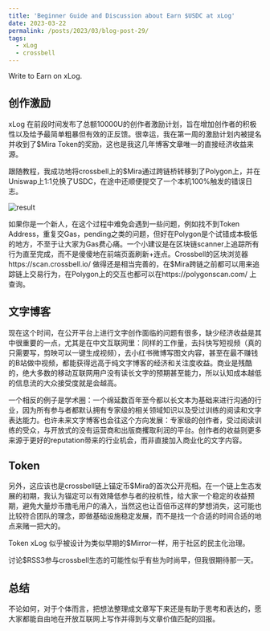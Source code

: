 ```yaml
---
title: 'Beginner Guide and Discussion about Earn $USDC at xLog'
date: 2023-03-22
permalink: /posts/2023/03/blog-post-29/
tags:
  - xLog
  - crossbell
---
```


Write to Earn on xLog.


## 创作激励
xLog 在前段时间发布了总额10000U的创作者激励计划，旨在增加创作者的积极性以及给予最简单粗暴但有效的正反馈。很幸运，我在第一周的激励计划内被提名并收到了$Mira Token的奖励，这也是我这几年博客文章唯一的直接经济收益来源。

跟随教程，我成功地将crossbell上的$Mira通过跨链桥转移到了Polygon上，并在Uniswap上1:1兑换了USDC，在途中还顺便提交了一个本机100%触发的错误日志。


![result](ipfs://bafkreieykf7jyfg4itp4d5od5bi6il27eeuoioej5djbyibwappbchhqte)


如果你是一个新人，在这个过程中难免会遇到一些问题，例如找不到Token Address，重复交Gas，pending之类的问题，但好在Polygon是个试错成本极低的地方，不至于让大家为Gas费心痛。一个小建议是在区块链scanner上追踪所有行为直至完成，而不是傻傻地在前端页面刷新+连点。Crossbell的区块浏览器https://scan.crossbell.io/ 做得还是相当完善的，在$Mira跨链之前都可以用来追踪链上交易行为，在Polygon上的交互也都可以在https://polygonscan.com/ 上查询。


## 文字博客

现在这个时间，在公开平台上进行文字创作面临的问题有很多，缺少经济收益是其中很重要的一点，尤其是在中文互联网里：同样的工作量，去抖快写短视频（真的只需要写，剪映可以一键生成视频），去小红书微博写图文内容，甚至在最不赚钱的B站做中视频，都能获得远高于纯文字博客的经济和关注度收益。商业是残酷的，绝大多数的移动互联网用户没有读长文字的预期甚至能力，所以认知成本越低的信息流的大众接受度就是会越高。

一个相反的例子是学术圈：一个绵延数百年至今都以长文本为基础来进行沟通的行业，因为所有参与者都默认拥有专家级的相关领域知识以及受过训练的阅读和文字表达能力。也许未来文字博客也会往这个方向发展：专家级的创作者，受过阅读训练的受众，与开放式的没有运营商和出版商攫取利润的平台。创作者的收益则更多来源于更好的reputation带来的行业机会，而非直接加入商业化的文字内容。


## Token

另外，这应该也是crossbell链上锚定币$Mira的首次公开亮相。在一个链上生态发展的初期，我认为锚定可以有效降低参与者的投机性，给大家一个稳定的收益预期，避免大量炒币撸毛用户的涌入，当然这也让百倍币这样的梦想消失，这可能也比较符合团队的理念，即做基础设施稳定发展，而不是找一个合适的时间合适的地点来赌一把大的。

Token xLog 似乎被设计为类似早期的$Mirror一样，用于社区的民主化治理。

讨论$RSS3参与crossbell生态的可能性似乎有些为时尚早，但我很期待那一天。

## 总结

不论如何，对于个体而言，把想法整理成文章写下来还是有助于思考和表达的，愿大家都能自由地在开放互联网上写作并得到与文章价值匹配的回报。
